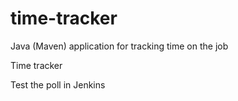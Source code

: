# time-tracker
Java (Maven) application for tracking time on the job

Time tracker

Test the poll in Jenkins 
